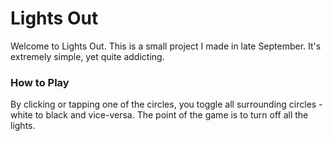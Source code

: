 # Lights Out

Welcome to Lights Out. This is a small project I made in late September. It's extremely simple, yet quite addicting.

### How to Play

By clicking or tapping one of the circles, you toggle all surrounding circles - white to black and vice-versa. The point of the game is to turn off all the lights.
